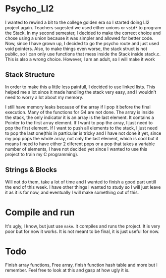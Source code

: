 # Psycho_LI2

I wanted to rewind a bit to the college golden era so I started doing LI2 project again. Teachers sugested we used either unions or ```void*``` to program the Stack. In my second semester, I decided to make the correct choice and chose using a union because it was simpler and allowed for better code. Now, since I have grown up, I decided to go the psycho route and just used void pointers. Also, to make things even worse, the stack struct is not public, so I can only use functions that mess inside the Stack inside stack.c. This is also a wrong choice. However, I am an adult, so I will make it work

## Stack Structure

In order to make this a little less painfull, I decided to use linked lists. This helped me a lot since it made handling the stack very easy, and I wouldn't need to worry a lot about my memory.

I still have memory leaks because of the array if I pop it before the final execution. Many of the functions for G4 are not done. The array is inside the stack, the only indicator it is an array is the last element. It contains a Pointer to the first array element. If I want to pop the array, I just need to pop the first element. If I want to push all elements to the stack, I just need to pop the last one(this in particular is tricky and I have not done it yet, since my pop pops the whole array, not only the last element, which is cool but it means I need to have either 2 diferent pops or a pop that takes a variable number of elements, I have not decided yet since I wanted to use this project to train my C programming).

## Strings & Blocks

Will not do them, take a lot of time and I wanted to finish a good part untill the end of this week. I have other things I wanted to study so I will just leave it as it is for now, and eventually I will make something out of this. 

# Compile and run

It's ugly, I know, but just use ```make```. It compiles and runs the project. It is very poor but for now it works. It is not meant to be final, it is just useful for now.

# Todo

Finish array functions, Free array, finish function hash table and more but I remember. Feel free to look at this and gasp at how ugly it is.
